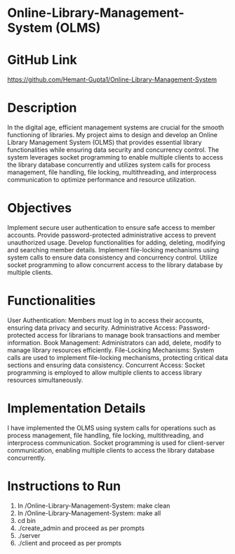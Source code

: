 # Online-Library-Management-System (OLMS)

# GitHub Link
https://github.com/Hemant-Gupta1/Online-Library-Management-System

# Description

In the digital age, efficient management systems are crucial for the smooth functioning of libraries. My project aims to design and develop an Online Library Management System (OLMS) that provides essential library functionalities while ensuring data security and concurrency control. The system leverages socket programming to enable multiple clients to access the library database concurrently and utilizes system calls for process management, file handling, file locking, multithreading, and interprocess communication to optimize performance and resource utilization.

# Objectives
Implement secure user authentication to ensure safe access to member accounts.
Provide password-protected administrative access to prevent unauthorized usage.
Develop functionalities for adding, deleting, modifying and searching member details.
Implement file-locking mechanisms using system calls to ensure data consistency and concurrency control.
Utilize socket programming to allow concurrent access to the library database by multiple clients.

# Functionalities
User Authentication: Members must log in to access their accounts, ensuring data privacy and security.
Administrative Access: Password-protected access for librarians to manage book transactions and member information.
Book Management: Administrators can add, delete, modify to manage library resources efficiently.
File-Locking Mechanisms: System calls are used to implement file-locking mechanisms, protecting critical data sections and ensuring data consistency.
Concurrent Access: Socket programming is employed to allow multiple clients to access library resources simultaneously.

# Implementation Details

I have implemented the OLMS using system calls for operations such as process management, file handling, file locking, multithreading, and interprocess communication. Socket programming is used for client-server communication, enabling multiple clients to access the library database concurrently.

# Instructions to Run
1. In /Online-Library-Management-System: make clean
2. In /Online-Library-Management-System: make all
3. cd bin
4. ./create_admin and proceed as per prompts
5. ./server
6. ./client and proceed as per prompts

